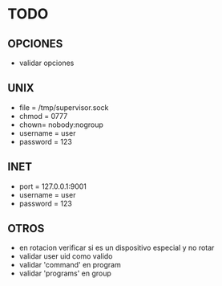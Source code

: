# TODO

## OPCIONES
- validar opciones

## UNIX
- file = /tmp/supervisor.sock
- chmod = 0777
- chown= nobody:nogroup
- username = user
- password = 123

## INET
- port = 127.0.0.1:9001
- username = user
- password = 123

## OTROS

- en rotacion verificar si es un dispositivo especial y no rotar
- validar user uid como valido
- validar 'command' en program
- validar 'programs' en group
